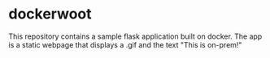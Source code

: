 # dockerwoot

This repository contains a sample flask application built on docker. The app is a static webpage that displays a .gif and the text "This is on-prem!"
